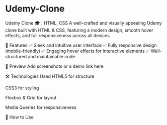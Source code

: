 # Udemy-Clone

Udemy Clone 🎓 | HTML, CSS
A well-crafted and visually appealing Udemy clone built with HTML & CSS, featuring a modern design, smooth hover effects, and full responsiveness across all devices.

🚀 Features
✅ Sleek and intuitive user interface
✅ Fully responsive design (mobile-friendly)
✅ Engaging hover effects for interactive elements
✅ Well-structured and maintainable code

📸 Preview
Add screenshots or a demo link here

🛠️ Technologies Used
HTML5 for structure

CSS3 for styling

Flexbox & Grid for layout

Media Queries for responsiveness

📂 How to Use

